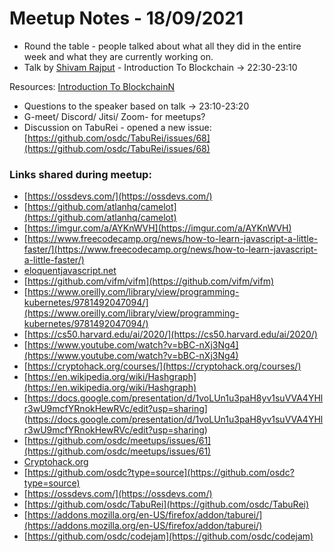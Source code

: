 # Meetup Notes - 18/09/2021

- Round the table - people talked about what all they did in the entire week and what they are currently working on.
- Talk by [Shivam Rajput](https://github.com/phyBrackets) - Introduction To Blockchain → 22:30-23:10

Resources: [Introduction To BlockchainN](https://docs.google.com/presentation/d/1voLUn1u3paH8yv1suVVA4YHlr3wU9mcfYRnokHewRVc/edit?usp=sharing)

- Questions to the speaker based on talk → 23:10-23:20
- G-meet/ Discord/ Jitsi/ Zoom- for meetups?
- Discussion on TabuRei - opened a new issue: [https://github.com/osdc/TabuRei/issues/68](https://github.com/osdc/TabuRei/issues/68)

### Links shared during meetup:

- [https://ossdevs.com/](https://ossdevs.com/)
- [https://github.com/atlanhq/camelot](https://github.com/atlanhq/camelot)
- [https://imgur.com/a/AYKnWVH](https://imgur.com/a/AYKnWVH)
- [https://www.freecodecamp.org/news/how-to-learn-javascript-a-little-faster/](https://www.freecodecamp.org/news/how-to-learn-javascript-a-little-faster/)
- [eloquentjavascript.net](http://eloquentjavascript.net/)
- [https://github.com/vifm/vifm](https://github.com/vifm/vifm)
- [https://www.oreilly.com/library/view/programming-kubernetes/9781492047094/](https://www.oreilly.com/library/view/programming-kubernetes/9781492047094/)
- [https://cs50.harvard.edu/ai/2020/](https://cs50.harvard.edu/ai/2020/)
- [https://www.youtube.com/watch?v=bBC-nXj3Ng4](https://www.youtube.com/watch?v=bBC-nXj3Ng4)
- [https://cryptohack.org/courses/](https://cryptohack.org/courses/)
- [https://en.wikipedia.org/wiki/Hashgraph](https://en.wikipedia.org/wiki/Hashgraph)
- [https://docs.google.com/presentation/d/1voLUn1u3paH8yv1suVVA4YHlr3wU9mcfYRnokHewRVc/edit?usp=sharing]  (https://docs.google.com/presentation/d/1voLUn1u3paH8yv1suVVA4YHlr3wU9mcfYRnokHewRVc/edit?usp=sharing)
- [https://github.com/osdc/meetups/issues/61](https://github.com/osdc/meetups/issues/61)
- [Cryptohack.org](http://cryptohack.org/)
- [https://github.com/osdc?type=source](https://github.com/osdc?type=source)
- [https://ossdevs.com/](https://ossdevs.com/)
- [https://github.com/osdc/TabuRei](https://github.com/osdc/TabuRei)
- [https://addons.mozilla.org/en-US/firefox/addon/taburei/](https://addons.mozilla.org/en-US/firefox/addon/taburei/)
- [https://github.com/osdc/codejam](https://github.com/osdc/codejam)
